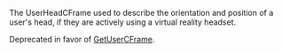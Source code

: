 The UserHeadCFrame used to describe the orientation and position of a user's head, if they are actively using a virtual reality headset.

Deprecated in favor of [GetUserCFrame](https://developer.roblox.com/en-us/api-reference/function/UserInputService/GetUserCFrame).